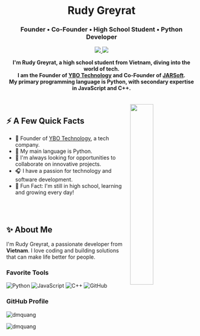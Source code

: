<h1 align="center">Rudy Greyrat</h1>
<h3 align="center">Founder • Co-Founder • High School Student • Python Developer</h3>

<p align="center">
  <a href="https://github.com/dmquang">
    <img src="https://img.shields.io/badge/github-000000.svg?&style=for-the-badge&logo=github&logoColor=white">
  </a>  
  <a href="https://t.me/rudyy_greyrat">
    <img src="https://img.shields.io/badge/telegram-%2304A2F1.svg?&style=for-the-badge&logo=telegram&logoColor=white">
  </a>  
</p>

<div align="center">
  <strong>
    I'm Rudy Greyrat, a high school student from Vietnam, diving into the world of tech.
  </strong>
  <br>
  <strong>
    I am the Founder of <a href="https://ybo-technology.com">YBO Technology</a> and Co-Founder of <a href="https://jarsoft.com">JARSoft</a>.
  </strong>
  <br>
  <strong>
    My primary programming language is Python, with secondary expertise in JavaScript and C++.
  </strong>
</div>

<br>
<br>

<img align="right" src="https://media1.tenor.com/m/CFowpSoO7VsAAAAd/adad.gif" width="35%"/>

<h2>⚡️ A Few Quick Facts</h2>

- 🏰 Founder of <a href="https://ybo-technology.com">YBO Technology</a>, a tech company.
- 🌱 My main language is Python.
- 💞️ I'm always looking for opportunities to collaborate on innovative projects.
- 🎧 I have a passion for technology and software development.
- 🎉 Fun Fact: I'm still in high school, learning and growing every day!

<br>
<br>

<h2>✨ About Me</h2>
<p>I'm Rudy Greyrat, a passionate developer from <img src="https://cdn-icons-png.flaticon.com/512/197/197473.png" width="13"/> <b>Vietnam</b>. I love coding and building solutions that can make life better for people.</p>

<h3>Favorite Tools</h3>
<p>
  <img alt="Python" src="https://img.shields.io/badge/-Python-3776AB?style=for-the-badge&logo=Python&logoColor=white" />
  <img alt="JavaScript" src="https://img.shields.io/badge/-JavaScript-F7DF1E?style=for-the-badge&logo=JavaScript&logoColor=black" />
  <img alt="C++" src="https://img.shields.io/badge/-C++-00599C?style=for-the-badge&logo=C%2B%2B&logoColor=white" />
  <img alt="GitHub" src="https://img.shields.io/badge/-GitHub-000000?style=for-the-badge&logo=github&logoColor=white" />
</p>

<h3>GitHub Profile</h3>
<img src="https://github-readme-stats.vercel.app/api?username=dmquang&show_icons=true&count_private=true" alt="dmquang" />

<p><img src="https://komarev.com/ghpvc/?username=dmquang&label=Profile%20views&color=0e75b6&style=flat" alt="dmquang" /> </p>
